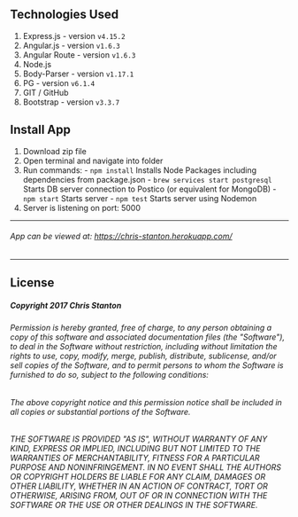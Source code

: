 
## Technologies Used
  1. Express.js - version ``` v4.15.2 ```
  2. Angular.js - version ``` v1.6.3 ```
  3. Angular Route - version ``` v1.6.3 ```
  4. Node.js
  5. Body-Parser - version ``` v1.17.1 ```
  6. PG - version ``` v6.1.4 ```
  7. GIT / GitHub
  8. Bootstrap - version ``` v3.3.7 ```



## Install App
  1. Download zip file
  2. Open terminal and navigate into folder
  3. Run commands:
    - ``` npm install ``` Installs Node Packages including dependencies from package.json
    - ``` brew services start postgresql ``` Starts DB server connection to Postico (or equivalent for MongoDB)
    - ``` npm start ``` Starts server
    - ``` npm test ``` Starts server using Nodemon
  4. Server is listening on port: 5000

---

###### App can be viewed at: https://chris-stanton.herokuapp.com/

---

## License
##### Copyright 2017 Chris Stanton

###### Permission is hereby granted, free of charge, to any person obtaining a copy of this software and associated documentation files (the "Software"), to deal in the Software without restriction, including without limitation the rights to use, copy, modify, merge, publish, distribute, sublicense, and/or sell copies of the Software, and to permit persons to whom the Software is furnished to do so, subject to the following conditions:

###### The above copyright notice and this permission notice shall be included in all copies or substantial portions of the Software.

###### THE SOFTWARE IS PROVIDED "AS IS", WITHOUT WARRANTY OF ANY KIND, EXPRESS OR IMPLIED, INCLUDING BUT NOT LIMITED TO THE WARRANTIES OF MERCHANTABILITY, FITNESS FOR A PARTICULAR PURPOSE AND NONINFRINGEMENT. IN NO EVENT SHALL THE AUTHORS OR COPYRIGHT HOLDERS BE LIABLE FOR ANY CLAIM, DAMAGES OR OTHER LIABILITY, WHETHER IN AN ACTION OF CONTRACT, TORT OR OTHERWISE, ARISING FROM, OUT OF OR IN CONNECTION WITH THE SOFTWARE OR THE USE OR OTHER DEALINGS IN THE SOFTWARE.
